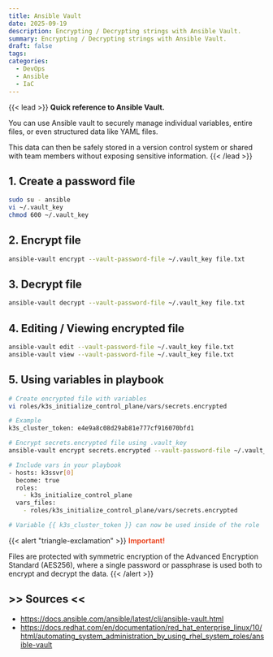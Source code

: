 ```yaml
---
title: Ansible Vault
date: 2025-09-19
description: Encrypting / Decrypting strings with Ansible Vault.
summary: Encrypting / Decrypting strings with Ansible Vault.
draft: false
tags:
categories:
  - DevOps
  - Ansible
  - IaC
---
```


{{< lead >}}
**Quick reference to Ansible Vault.**

You can use Ansible vault to securely manage individual variables, entire files, or even structured data like YAML files. 

This data can then be safely stored in a version control system or shared with team members without exposing sensitive information.
{{< /lead >}}
## 1. Create a password file

```bash
sudo su - ansible
vi ~/.vault_key
chmod 600 ~/.vault_key
```
## 2. Encrypt file

```bash
ansible-vault encrypt --vault-password-file ~/.vault_key file.txt
```
## 3. Decrypt file

```bash
ansible-vault decrypt --vault-password-file ~/.vault_key file.txt
```
## 4. Editing / Viewing encrypted file

```bash
ansible-vault edit --vault-password-file ~/.vault_key file.txt
ansible-vault view --vault-password-file ~/.vault_key file.txt
```
## 5. Using variables in playbook

```bash
# Create encrypted file with variables
vi roles/k3s_initialize_control_plane/vars/secrets.encrypted

# Example
k3s_cluster_token: e4e9a8c08d29ab81e777cf916070bfd1

# Encrypt secrets.encrypted file using .vault_key
ansible-vault encrypt secrets.encrypted --vault-password-file ~/.vault_key

# Include vars in your playbook
- hosts: k3ssvr[0]
  become: true
  roles:
    - k3s_initialize_control_plane
  vars_files:
    - roles/k3s_initialize_control_plane/vars/secrets.encrypted

# Variable {{ k3s_cluster_token }} can now be used inside of the role
```

{{< alert "triangle-exclamation" >}}
<font color=#EB4925><b>Important!</b></font>

Files are protected with symmetric encryption of the Advanced Encryption Standard (AES256), where a single password or passphrase is used both to encrypt and decrypt the data.
{{< /alert >}}
## >> Sources <<

- https://docs.ansible.com/ansible/latest/cli/ansible-vault.html
- https://docs.redhat.com/en/documentation/red_hat_enterprise_linux/10/html/automating_system_administration_by_using_rhel_system_roles/ansible-vault